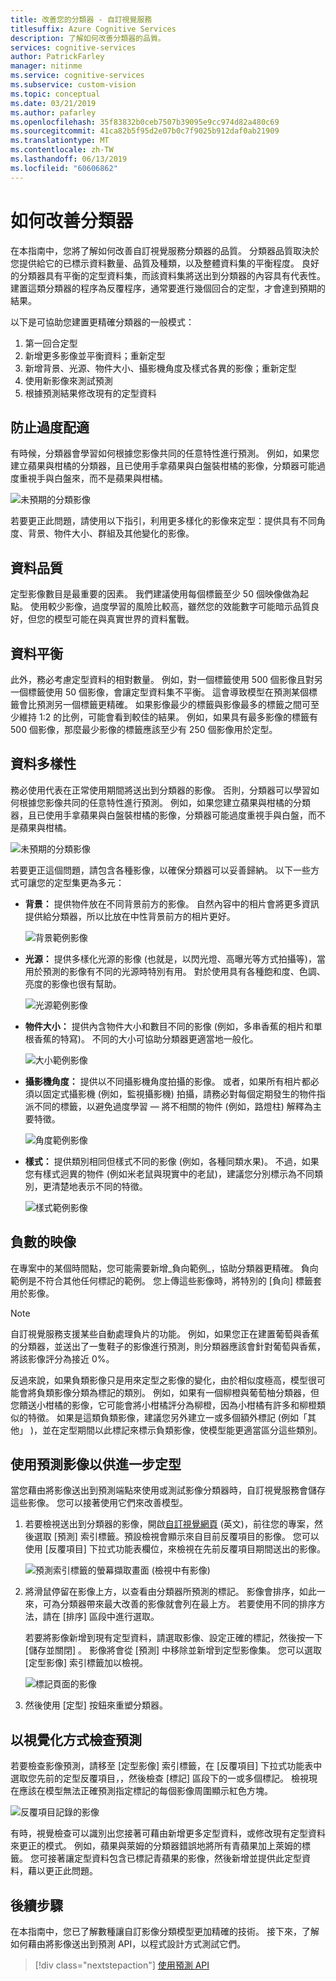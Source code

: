 ```yaml
---
title: 改善您的分類器 - 自訂視覺服務
titlesuffix: Azure Cognitive Services
description: 了解如何改善分類器的品質。
services: cognitive-services
author: PatrickFarley
manager: nitinme
ms.service: cognitive-services
ms.subservice: custom-vision
ms.topic: conceptual
ms.date: 03/21/2019
ms.author: pafarley
ms.openlocfilehash: 35f83832b0ceb7507b39095e9cc974d82a480c69
ms.sourcegitcommit: 41ca82b5f95d2e07b0c7f9025b912daf0ab21909
ms.translationtype: MT
ms.contentlocale: zh-TW
ms.lasthandoff: 06/13/2019
ms.locfileid: "60606862"
---
```

# <a name="how-to-improve-your-classifier"></a>如何改善分類器

在本指南中，您將了解如何改善自訂視覺服務分類器的品質。 分類器品質取決於您提供給它的已標示資料數量、品質及種類，以及整體資料集的平衡程度。 良好的分類器具有平衡的定型資料集，而該資料集將送出到分類器的內容具有代表性。 建置這類分類器的程序為反覆程序，通常要進行幾個回合的定型，才會達到預期的結果。

以下是可協助您建置更精確分類器的一般模式：

1. 第一回合定型
1. 新增更多影像並平衡資料；重新定型
1. 新增背景、光源、物件大小、攝影機角度及樣式各異的影像；重新定型
1. 使用新影像來測試預測
1. 根據預測結果修改現有的定型資料

## <a name="prevent-overfitting"></a>防止過度配適

有時候，分類器會學習如何根據您影像共同的任意特性進行預測。 例如，如果您建立蘋果與柑橘的分類器，且已使用手拿蘋果與白盤裝柑橘的影像，分類器可能過度重視手與白盤來，而不是蘋果與柑橘。

![未預期的分類影像](./media/getting-started-improving-your-classifier/unexpected.png)

若要更正此問題，請使用以下指引，利用更多樣化的影像來定型：提供具有不同角度、背景、物件大小、群組及其他變化的影像。

## <a name="data-quantity"></a>資料品質

定型影像數目是最重要的因素。 我們建議使用每個標籤至少 50 個映像做為起點。 使用較少影像，過度學習的風險比較高，雖然您的效能數字可能暗示品質良好，但您的模型可能在與真實世界的資料奮戰。 

## <a name="data-balance"></a>資料平衡

此外，務必考慮定型資料的相對數量。 例如，對一個標籤使用 500 個影像且對另一個標籤使用 50 個影像，會讓定型資料集不平衡。 這會導致模型在預測某個標籤會比預測另一個標籤更精確。 如果影像最少的標籤與影像最多的標籤之間可至少維持 1:2 的比例，可能會看到較佳的結果。 例如，如果具有最多影像的標籤有 500 個影像，那麼最少影像的標籤應該至少有 250 個影像用於定型。

## <a name="data-variety"></a>資料多樣性

務必使用代表在正常使用期間將送出到分類器的影像。 否則，分類器可以學習如何根據您影像共同的任意特性進行預測。 例如，如果您建立蘋果與柑橘的分類器，且已使用手拿蘋果與白盤裝柑橘的影像，分類器可能過度重視手與白盤，而不是蘋果與柑橘。

![未預期的分類影像](./media/getting-started-improving-your-classifier/unexpected.png)

若要更正這個問題，請包含各種影像，以確保分類器可以妥善歸納。 以下一些方式可讓您的定型集更為多元：

* __背景：__ 提供物件放在不同背景前方的影像。 自然內容中的相片會將更多資訊提供給分類器，所以比放在中性背景前方的相片更好。

    ![背景範例影像](./media/getting-started-improving-your-classifier/background.png)

* __光源：__ 提供多樣化光源的影像 (也就是，以閃光燈、高曝光等方式拍攝等)，當用於預測的影像有不同的光源時特別有用。 對於使用具有各種飽和度、色調、亮度的影像也很有幫助。

    ![光源範例影像](./media/getting-started-improving-your-classifier/lighting.png)

* __物件大小：__ 提供內含物件大小和數目不同的影像 (例如，多串香蕉的相片和單根香蕉的特寫)。 不同的大小可協助分類器更適當地一般化。

    ![大小範例影像](./media/getting-started-improving-your-classifier/size.png)

* __攝影機角度：__ 提供以不同攝影機角度拍攝的影像。 或者，如果所有相片都必須以固定式攝影機 (例如，監視攝影機) 拍攝，請務必對每個定期發生的物件指派不同的標籤，以避免過度學習 &mdash; 將不相關的物件 (例如，路燈柱) 解釋為主要特徵。

    ![角度範例影像](./media/getting-started-improving-your-classifier/angle.png)

* __樣式：__ 提供類別相同但樣式不同的影像 (例如，各種同類水果)。 不過，如果您有樣式迥異的物件 (例如米老鼠與現實中的老鼠)，建議您分別標示為不同類別，更清楚地表示不同的特徵。

    ![樣式範例影像](./media/getting-started-improving-your-classifier/style.png)

## <a name="negative-images"></a>負數的映像

在專案中的某個時間點，您可能需要新增_負向範例_，協助分類器更精確。 負向範例是不符合其他任何標記的範例。 您上傳這些影像時，將特別的 [負向]  標籤套用於影像。

> [!NOTE]
> 自訂視覺服務支援某些自動處理負片的功能。 例如，如果您正在建置葡萄與香蕉的分類器，並送出了一隻鞋子的影像進行預測，則分類器應該會針對葡萄與香蕉，將該影像評分為接近 0%。
> 
> 反過來說，如果負類影像只是用來定型之影像的變化，由於相似度極高，模型很可能會將負類影像分類為標記的類別。 例如，如果有一個柳橙與葡萄柚分類器，但您饋送小柑橘的影像，它可能會將小柑橘評分為柳橙，因為小柑橘有許多和柳橙類似的特徵。 如果是這類負類影像，建議您另外建立一或多個額外標記 (例如「其他」  )，並在定型期間以此標記來標示負類影像，使模型能更適當區分這些類別。

## <a name="use-prediction-images-for-further-training"></a>使用預測影像以供進一步定型

當您藉由將影像送出到預測端點來使用或測試影像分類器時，自訂視覺服務會儲存這些影像。 您可以接著使用它們來改善模型。

1. 若要檢視送出到分類器的影像，開啟[自訂視覺網頁](https://customvision.ai) \(英文\)，前往您的專案，然後選取 [預測]  索引標籤。預設檢視會顯示來自目前反覆項目的影像。 您可以使用 [反覆項目]  下拉式功能表欄位，來檢視在先前反覆項目期間送出的影像。

    ![預測索引標籤的螢幕擷取畫面 (檢視中有影像)](./media/getting-started-improving-your-classifier/predictions.png)

2. 將滑鼠停留在影像上方，以查看由分類器所預測的標記。 影像會排序，如此一來，可為分類器帶來最大改善的影像就會列在最上方。 若要使用不同的排序方法，請在 [排序]  區段中進行選取。 

    若要將影像新增到現有定型資料，請選取影像、設定正確的標記，然後按一下 [儲存並關閉]  。 影像將會從 [預測]  中移除並新增到定型影像集。 您可以選取 [定型影像]  索引標籤加以檢視。

    ![標記頁面的影像](./media/getting-started-improving-your-classifier/tag.png)

3. 然後使用 [定型]  按鈕來重塑分類器。

## <a name="visually-inspect-predictions"></a>以視覺化方式檢查預測

若要檢查影像預測，請移至 [定型影像]  索引標籤，在 [反覆項目]  下拉式功能表中選取您先前的定型反覆項目，，然後檢查 [標記]  區段下的一或多個標記。 檢視現在應該在模型無法正確預測指定標記的每個影像周圍顯示紅色方塊。

![反覆項目記錄的影像](./media/getting-started-improving-your-classifier/iteration.png)

有時，視覺檢查可以識別出您接著可藉由新增更多定型資料，或修改現有定型資料來更正的模式。 例如，蘋果與萊姆的分類器錯誤地將所有青蘋果加上萊姆的標籤。 您可接著讓定型資料包含已標記青蘋果的影像，然後新增並提供此定型資料，藉以更正此問題。

## <a name="next-steps"></a>後續步驟

在本指南中，您已了解數種讓自訂影像分類模型更加精確的技術。 接下來，了解如何藉由將影像送出到預測 API，以程式設計方式測試它們。

> [!div class="nextstepaction"]
> [使用預測 API](use-prediction-api.md)
